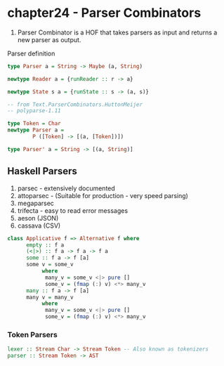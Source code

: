 # chapter24 - Parser Combinators

1. Parser Combinator is a HOF that takes parsers as input and returns a new parser as output.

Parser definition
```haskell
type Parser a = String -> Maybe (a, String)
```

```haskell
newtype Reader a = {runReader :: r -> a}
```

```haskell
newtype State s a = {runState :: s -> (a, s)}
```

```haskell
-- from Text.ParserCombinators.HuttonMeijer
-- polyparse-1.11

type Token = Char
newtype Parser a =
        P ([Token] -> [(a, [Token])])

type Parser' a = String -> [(a, String)]
```

## Haskell Parsers
1. parsec - extensively documented
2. attoparsec - (Suitable for production - very speed parsing)
3. megaparsec
4. trifecta - easy to read error messages
4. aeson (JSON)
5. cassava (CSV)

```haskell
class Applicative f => Alternative f where
      empty :: f a
      (<|>) :: f a -> f a -> f a
      some :: f a -> f [a]
      some v = some_v
           where
            many_v = some_v <|> pure []
            some_v = (fmap (:) v) <*> many_v
      many :: f a -> f [a]
      many v = many_v
           where
            many_v = some_v <|> pure []
            some_v = (fmap (:) v) <*> many_v
```

### Token Parsers
```haskell
lexer :: Stream Char -> Stream Token -- Also known as tokenizers
parser :: Stream Token -> AST
```